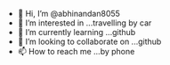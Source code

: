 - 👋 Hi, I’m @abhinandan8055
- 👀 I’m interested in ...travelling by car
- 🌱 I’m currently learning ...github
- 💞️ I’m looking to collaborate on ...github
- 📫 How to reach me ...by phone

<!---
abhinandan8055/abhinandan8055 is a ✨ special ✨ repository because its `README.md` (this file) appears on your GitHub profile.
You can click the Preview link to take a look at your changes.
--->
